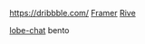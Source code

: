 https://dribbble.com/
[Framer](https://www.framer.com/)
[Rive](https://rive.app/)

[lobe-chat](https://github.com/lobehub/lobe-chat) bento